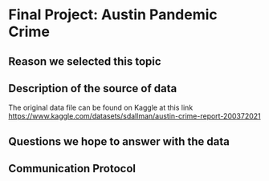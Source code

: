 # Final Project: Austin Pandemic Crime

## Reason we selected this topic

## Description of the source of data
The original data file can be found on Kaggle at this link https://www.kaggle.com/datasets/sdallman/austin-crime-report-200372021

## Questions we hope to answer with the data

## Communication Protocol
